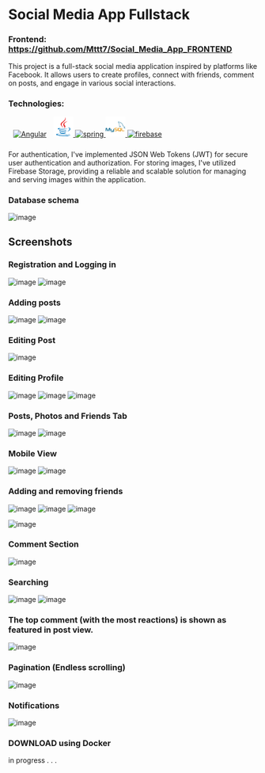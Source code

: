 # Social Media App Fullstack
### Frontend: https://github.com/Mttt7/Social_Media_App_FRONTEND
This project is a full-stack social media application inspired by platforms like Facebook.
It allows users to create profiles, connect with friends, comment on posts, and engage in various social interactions.

### Technologies:
<a href="https://angular.io/" targete="_blank"><img style="margin: 10px" src="https://angular.io/assets/images/logos/angular/angular.svg" alt="Angular" height="50" /></a>
<a href="https://www.java.com" target="_blank" rel="noreferrer"> <img src="https://raw.githubusercontent.com/devicons/devicon/master/icons/java/java-original.svg" alt="java" width="40" height="40"/> </a>
<a href="https://spring.io/" target="_blank" rel="noreferrer"> <img src="https://www.vectorlogo.zone/logos/springio/springio-icon.svg" alt="spring" width="40" height="40"/> </a>
<a href="https://www.mysql.com/" target="_blank" rel="noreferrer"> <img src="https://raw.githubusercontent.com/devicons/devicon/master/icons/mysql/mysql-original-wordmark.svg" alt="mysql" width="40" height="40"/> </a>
<a href="https://firebase.google.com/" target="_blank" rel="noreferrer"> <img src="https://www.vectorlogo.zone/logos/firebase/firebase-icon.svg" alt="firebase" width="40" height="40"/> </a>

For authentication, I've implemented JSON Web Tokens (JWT) for secure user authentication and authorization. For storing images, I've utilized Firebase Storage, providing a reliable and scalable solution for managing and serving images within the application.
### Database schema
![image](https://github.com/Mttt7/Social_Media_App_BACKEND/assets/102900827/4328b7f5-2f00-4c87-8fe0-2775f5b75224)

## Screenshots

### Registration and Logging in
![image](https://github.com/Mttt7/Social_Media_App_BACKEND/assets/102900827/2bf083ce-0173-42e2-bbec-b0768e985523)
![image](https://github.com/Mttt7/Social_Media_App_BACKEND/assets/102900827/b3efa4f4-782b-4d32-ad67-dcb8bd7048b7)

### Adding posts
![image](https://github.com/Mttt7/Social_Media_App_BACKEND/assets/102900827/f28f38dc-148b-474f-935c-2a31d4391c0f)
![image](https://github.com/Mttt7/Social_Media_App_BACKEND/assets/102900827/a1ee3944-04a7-45bd-9836-3e0baae34799)

### Editing Post
![image](https://github.com/Mttt7/Social_Media_App_BACKEND/assets/102900827/f9a5987b-0761-431e-9593-869cd854765b)

### Editing Profile
![image](https://github.com/Mttt7/Social_Media_App_BACKEND/assets/102900827/7562e8fd-4433-4066-bba7-e6134073e1de)
![image](https://github.com/Mttt7/Social_Media_App_BACKEND/assets/102900827/4514029e-39ec-41a3-9c95-5051764d4151)
![image](https://github.com/Mttt7/Social_Media_App_BACKEND/assets/102900827/f1658bc5-9cc9-4b6d-81fc-5313a175bdbe)

### Posts, Photos and Friends Tab
![image](https://github.com/Mttt7/Social_Media_App_BACKEND/assets/102900827/b702d2a1-21d9-4cd3-b3e7-5caebaefb4c4)
![image](https://github.com/Mttt7/Social_Media_App_BACKEND/assets/102900827/58b55ce7-c1fa-4f3f-9fd2-8125ca2afe02)

### Mobile View
![image](https://github.com/Mttt7/Social_Media_App_BACKEND/assets/102900827/ff8dcf7c-6583-4f50-95a6-8372b0d4cd0e)
![image](https://github.com/Mttt7/Social_Media_App_BACKEND/assets/102900827/3cca92be-c62c-413a-b790-befa349441f7)

### Adding and removing friends
![image](https://github.com/Mttt7/Social_Media_App_BACKEND/assets/102900827/bd93c48c-52c8-4059-af4c-add8e1eed431)
![image](https://github.com/Mttt7/Social_Media_App_BACKEND/assets/102900827/91ee88f6-bf62-42be-8295-3c925d7f53fa)
![image](https://github.com/Mttt7/Social_Media_App_BACKEND/assets/102900827/3e72057f-c6d5-489a-8ffa-3d0997b7f2ba)

![image](https://github.com/Mttt7/Social_Media_App_BACKEND/assets/102900827/21830c54-1b5f-45c2-b3ae-b324ab24b3f9)

### Comment Section
![image](https://github.com/Mttt7/Social_Media_App_BACKEND/assets/102900827/7ae34c75-9b4a-49f9-a6e5-d511d3122d18)


### Searching
![image](https://github.com/Mttt7/Social_Media_App_BACKEND/assets/102900827/141b0f8e-b797-4292-98fc-9bccf98021e7)
![image](https://github.com/Mttt7/Social_Media_App_BACKEND/assets/102900827/7cfd39d9-5b40-4937-81e8-b934540cffbe)


### The top comment (with the most reactions) is shown as featured in post view.
![image](https://github.com/Mttt7/Social_Media_App_BACKEND/assets/102900827/1d0118e3-8784-4873-92b2-95e6a7bfccae)

### Pagination (Endless scrolling)
![image](https://github.com/Mttt7/Social_Media_App_BACKEND/assets/102900827/7aacc2a0-3dca-47ea-86dc-4d226f8e3c7c)

### Notifications
![image](https://github.com/Mttt7/Social_Media_App_BACKEND/assets/102900827/52eff829-b486-4b72-968c-0d2af5b72ae9)







### DOWNLOAD using Docker
in progress . . .



